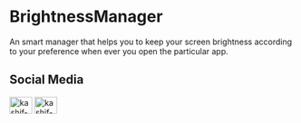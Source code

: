 # BrightnessManager

An smart manager that helps you to keep your screen brightness according to your preference when ever you open the particular app.

## Social Media

<p align="left">
<a href="https://www.linkedin.com/in/harshsuvagiya" target="blank"><img align="center" src="https://raw.githubusercontent.com/rahuldkjain/github-profile-readme-generator/master/src/images/icons/Social/linked-in-alt.svg" alt="kashif-mehmood" height="30" width="40" /></a>
<a href="https://stackoverflow.com/users/10838454/harsh-suvagiya" target="blank"><img align="center" src="https://raw.githubusercontent.com/rahuldkjain/github-profile-readme-generator/master/src/images/icons/Social/stack-overflow.svg" alt="kashif-mehmood" height="30" width="40" /></a>
